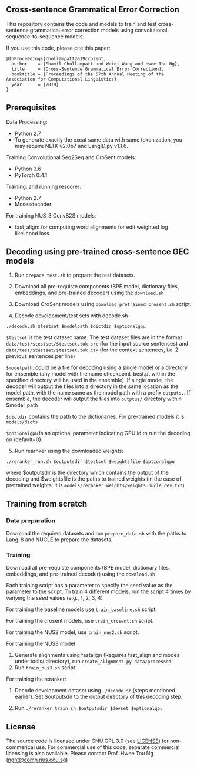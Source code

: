 Cross-sentence Grammatical Error Correction
-------------------------------------------

This repository contains the code and models to train and test cross-sentence grammatical error correction models using convolutional sequence-to-sequence models.

If you use this code, please cite this paper:
```
@InProceedings{chollampatt2019crosent,
  author    = {Shamil Chollampatt and Weiqi Wang and Hwee Tou Ng},
  title     = {Cross-Sentence Grammatical Error Correction},
  booktitle = {Proceedings of the 57th Annual Meeting of the Association for Computational Linguistics},
  year      = {2019}
}
```

## Prerequisites

Data Processing:
* Python 2.7
* To generate exactly the excat same data with same tokenization, you may require NLTK v2.0b7 and LangID.py v1.1.6.

Training Convolutional Seq2Seq and CroSent models:
* Python 3.6
* PyTorch 0.4.1

Training, and running rescorer:
* Python 2.7
* Mosesdecoder

For training NUS_3 ConvS2S models:
  - fast_align: for computing word alignments for edit weighted log likelihood loss

## Decoding using pre-trained cross-sentence GEC models

1. Run `prepare_test.sh` to prepare the test datasets.

2. Download all pre-requiste components (BPE model, dictionary files, embeddings, and pre-trained decoder)  using the `download.sh`

3. Download CroSent models using `download_pretrained_crosent.sh` script.

4. Decode development/test sets with decode.sh

```
./decode.sh $testset $modelpath $dictdir $optionalgpu
```
`$testset` is the test dataset name. The test dataset files are in the format `data/test/$testset/$testset.tok.src` (for the input source sentences) and `data/test/$testset/$testset.tok.ctx` (for the context sentences, i.e. 2 previous sentences per line)

`$modelpath`: could be a file for decoding using a single model or a directory for ensemble (any model with the name checkpoint_best.pt within the specified directory will be used in the ensemble). If single model, the decoder will output the files into a directory in the same location as the model path, with the name same as the model path with a prefix `outputs.`. If ensemble, the decoder will output the files into `outptus/` directory within $model_path

`$dictdir` contains the path to the dictionaries. For pre-trained models it is `models/dicts`

`$optionalgpu` is an optional parameter indicating GPU id to run the decoding on (default=0).

5. Run rearnker using the downloaded weights:
```
./reranker_run.sh $outputsdir $testset $weightsfile $optionalgpu
```
where $outputsdir is the directory which contains the output of the decoding and $weightsfile is the paths to trained weights (in the case of pretrained weights, it is `models/reranker_weights/weights.nucle_dev.txt`)

## Training from scratch

### Data preparation

Download the required datasets and run `prepare_data.sh` with the paths to Lang-8 and NUCLE to prepare the datasets.

### Training

Download all pre-requiste components (BPE model, dictionary files, embeddings, and pre-trained decoder)  using the `download.sh`

Each training script has a parameter to specify the seed value as the parameter to the script. To train 4 different models, run the script 4 times by variying the seed values (e.g., 1, 2, 3, 4)

For training the baseline models use `train_baseline.sh` script.

For training the crosent models, use `train_crosent.sh` script.

For training the NUS2 model, use `train_nus2.sh` script.

For training the NUS3 model
1. Generate alignments using fastalign (Requires fast_align and modes under tools/ directory), run `create_alignment.py data/processed`
2. Run `train_nus3.sh` script.

For training the reranker:

1. Decode development dataset using `./decode.sh` (steps mentioned earlier). Set $outputsdir to the output directory of this decoding step.

2. Run `./reranker_train.sh $outputsdir $devset $optionalgpu`


## License

The source code is licensed under GNU GPL 3.0 (see [LICENSE](LICENSE.md)) for non-commerical use. For commercial use of this code, separate commercial licensing is also available. Please contact Prof. Hwee Tou Ng (nght@comp.nus.edu.sg)
